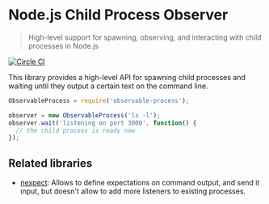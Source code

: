 # Node.js Child Process Observer

> High-level support for spawning, observing, and interacting with child processes in Node.js

[![Circle CI](https://circleci.com/gh/Originate/observable-process.svg?style=shield)](https://circleci.com/gh/Originate/observable-process)


This library provides a high-level API for spawning child processes
and waiting until they output a certain text on the command line.


```javascript
ObservableProcess = require('observable-process');

observer = new ObservableProcess('ls -l');
observer.wait('listening on port 3000', function() {
  // the child process is ready now
});
```



## Related libraries

* [nexpect](https://github.com/nodejitsu/nexpect):
  Allows to define expectations on command output,
  and send it input,
  but doesn't allow to add more listeners to existing processes.
